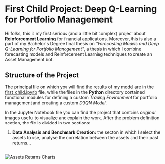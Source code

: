 # First Child Project: Deep Q-Learning for Portfolio Management
Hi folks, this is my first serious (and a little bit complex) project about __Reinforcement Learning__ for financial applications. Moreover, this is also a part of my Bachelor's Degree final thesis on _"Forecasting Models and Deep Q-Learning for Portfolio Management"_, a thesis in which I combine forecasting models and Reinforcement Learning techniques to create an Asset Management bot.

## Structure of the Project
The principal file on which you will find the results of my model are in the [first_child.ipynb](https://github.com/Axelio-Alison/first-child/blob/main/first_child.ipynb) file, while the files in the __Python__ directory contained functional modules for defining a custom _Trading Environment_ for portfolio management and creating a custom _D3QN Model_. 

In the Jupyter Notebook file you can find the project that contains _original_ images useful to visualize and explain the work. 
After the problem definition section, the file is divided in two sections:
1. __Data Analysis and Benchmark Creation:__ the secton in which I select the assets to use, analyse the correlation between the assets and their past returns...

![<img src="Assets Correlation Matrix.png" width="250"/>](https://github.com/user-attachments/assets/7b9f868d-7b77-45f2-bb1f-a4d99fa38aa9)

![Assets Returns Charts](https://github.com/user-attachments/assets/1d4f81eb-4c94-413b-ab9b-0c0870707ef2)


